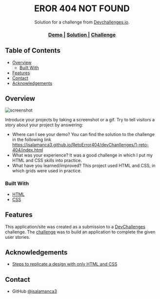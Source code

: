 <!-- Please update value in the {}  -->

<h1 align="center">EROR 404 NOT FOUND</h1>

<div align="center">
   Solution for a challenge from  <a href="http://devchallenges.io" target="_blank">Devchallenges.io</a>.
</div>

<div align="center">
  <h3>
    <a href="https://github.com/jsalamanca3">
      Demo
    </a>
    <span> | </span>
    <a href="https://jsalamanca3.github.io/RetoError404/Index.html">
      Solution
    </a>
    <span> | </span>
    <a href="https://devchallenges.io/challenges/wBunSb7FPrIepJZAg0sY">
      Challenge
    </a>
  </h3>
</div>

<!-- TABLE OF CONTENTS -->

## Table of Contents

- [Overview](#overview)
  - [Built With](#built-with)
- [Features](#features)
- [Contact](#contact)
- [Acknowledgements](#acknowledgements)

<!-- OVERVIEW -->

## Overview

![screenshot](https://github.com/jsalamanca3/RetoError404/blob/master/src/imagen/1662327757812.png?raw=true)

Introduce your projects by taking a screenshot or a gif. Try to tell visitors a story about your project by answering:

- Where can I see your demo?
You can find the solution to the challenge in the following link https://jsalamanca3.github.io/RetoError404/devChanllenges/1-reto-404/index.html
- What was your experience?
It was a good challenge in which I put my HTML and CSS skills into practice.
- What have you learned/improved?
This project used HTML and CSS, in which grids were used in practice.

### Built With

<!-- This section should list any major frameworks that you built your project using. Here are a few examples.-->

- [HTML](https://developer.mozilla.org/es/docs/Web/HTML)
- [CSS](https://developer.mozilla.org/es/docs/Web/CSS)

## Features

<!-- List the features of your application or follow the template. Don't share the figma file here :) -->

This application/site was created as a submission to a [DevChallenges](https://devchallenges.io/challenges) challenge. The [challenge](https://devchallenges.io/challenges/wBunSb7FPrIepJZAg0sY) was to build an application to complete the given user stories.


## Acknowledgements

<!-- This section should list any articles or add-ons/plugins that helps you to complete the project. This is optional but it will help you in the future. For exmpale -->

- [Steps to replicate a design with only HTML and CSS](https://devchallenges-blogs.web.app/how-to-replicate-design/)

## Contact

- GitHub [@jsalamanca3](https://github.com/jsalamanca3)
